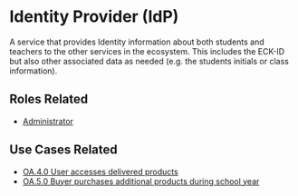 # Identity Provider (IdP)

A service that provides Identity information about both students and teachers to the other services in the ecosystem. This includes the ECK-ID but also other associated data as needed (e.g. the students initials or class information).

## Roles Related

  - [Administrator](../roles/administrator.md)

## Use Cases Related

- [OA.4.0 User accesses delivered products](../use-cases/oa.4.0-user-accesses-delivered-products.md)
- [OA.5.0 Buyer purchases additional products during school year](../use-cases/oa.5.0-buyer-purchases-additional-products.md)
